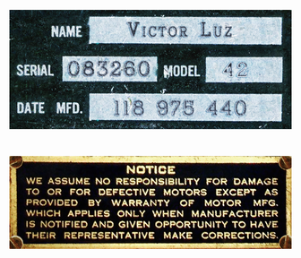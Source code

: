 <p align="center">
  <img src="IDplate1.jpg">
</p>
  
<BR>

<p align="center">
  <img src="Warning.jpg">
</p>
